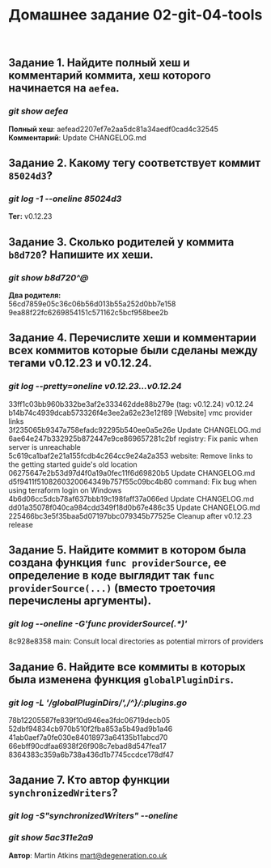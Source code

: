# Домашнее задание 02-git-04-tools

<br>

## Задание 1. Найдите полный хеш и комментарий коммита, хеш которого начинается на `aefea`.
### *git show aefea*
**Полный хеш**: aefead2207ef7e2aa5dc81a34aedf0cad4c32545<br>
**Комментарий**: Update CHANGELOG.md
<br>

## Задание 2. Какому тегу соответствует коммит `85024d3`?
### *git log -1 --oneline 85024d3*
**Тег:** v0.12.23
<br>

## Задание 3. Сколько родителей у коммита `b8d720`? Напишите их хеши.
### *git show b8d720^@*
**Два родителя:**<br>
56cd7859e05c36c06b56d013b55a252d0bb7e158<br>
9ea88f22fc6269854151c571162c5bcf958bee2b
<br>

## Задание 4. Перечислите хеши и комментарии всех коммитов которые были сделаны между тегами v0.12.23 и v0.12.24.
### *git log --pretty=oneline v0.12.23...v0.12.24*
33ff1c03bb960b332be3af2e333462dde88b279e (tag: v0.12.24) v0.12.24<br>
b14b74c4939dcab573326f4e3ee2a62e23e12f89 [Website] vmc provider links<br>
3f235065b9347a758efadc92295b540ee0a5e26e Update CHANGELOG.md<br>
6ae64e247b332925b872447e9ce869657281c2bf registry: Fix panic when server is unreachable<br>
5c619ca1baf2e21a155fcdb4c264cc9e24a2a353 website: Remove links to the getting started guide's old location<br>
06275647e2b53d97d4f0a19a0fec11f6d69820b5 Update CHANGELOG.md<br>
d5f9411f5108260320064349b757f55c09bc4b80 command: Fix bug when using terraform login on Windows<br>
4b6d06cc5dcb78af637bbb19c198faff37a066ed Update CHANGELOG.md<br>
dd01a35078f040ca984cdd349f18d0b67e486c35 Update CHANGELOG.md<br>
225466bc3e5f35baa5d07197bbc079345b77525e Cleanup after v0.12.23 release
<br>

## Задание 5. Найдите коммит в котором была создана функция `func providerSource`, ее определение в коде выглядит так `func providerSource(...)` (вместо троеточия перечислены аргументы).
### *git log --oneline -G'func providerSource(.\*)'*
8c928e8358 main: Consult local directories as potential mirrors of providers
<br>

## Задание 6. Найдите все коммиты в которых была изменена функция `globalPluginDirs`.
### *git log -L '/globalPluginDirs/',/^}/:plugins.go*
78b12205587fe839f10d946ea3fdc06719decb05<br>
52dbf94834cb970b510f2fba853a5b49ad9b1a46<br>
41ab0aef7a0fe030e84018973a64135b11abcd70<br>
66ebff90cdfaa6938f26f908c7ebad8d547fea17<br>
8364383c359a6b738a436d1b7745ccdce178df47<br>

## Задание 7. Кто автор функции `synchronizedWriters`? 
### *git log -S"synchronizedWriters" --oneline*
### *git show 5ac311e2a9*
**Автор**: Martin Atkins <mart@degeneration.co.uk>
<br>
